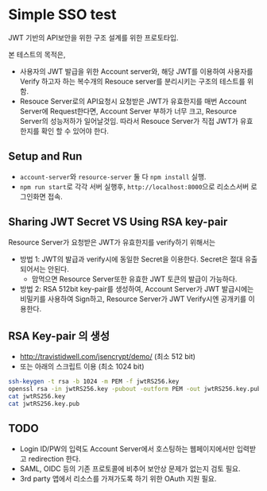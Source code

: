 # Simple SSO test

JWT 기반의 API보안을 위한 구조 설계를 위한 프로토타입.

본 테스트의 목적은,

- 사용자의 JWT 발급을 위한 Account server와, 해당 JWT를 이용하여 사용자를 Verify 하고자 하는 복수개의 Resouce server를 분리시키는 구조의 테스트를 위함.
- Resouce Server로의 API요청시 요청받은 JWT가 유효한지를 매번 Account Server에 Request한다면, Account Server 부하가 너무 크고, Resource Server의 성능저하가 일어날것임. 따라서 Resouce Server가 직접 JWT가 유효한지를 확인 할 수 있어야 한다.

## Setup and Run

- `account-server`와 `resource-server` 둘 다 `npm install` 실행.
- `npm run start`로 각각 서버 실행후, `http://localhost:8000`으로 리소스서버 로그인화면 접속.

## Sharing JWT Secret VS Using RSA key-pair

Resource Server가 요청받은 JWT가 유효한지를 verify하기 위해서는

- 방법 1: JWT의 발급과 verify시에 동일한 Secret을 이용한다. Secret은 절대 유출되어서는 안된다.
  - 맘먹으면 Resource Server또한 유효한 JWT 토큰의 발급이 가능하다.
- 방법 2: RSA 512bit key-pair를 생성하여, Account Server가 JWT 발급시에는 비밀키를 사용하여 Sign하고, Resource Server가 JWT Verify시엔 공개키를 이용한다.

## RSA Key-pair 의 생성

- http://travistidwell.com/jsencrypt/demo/ (최소 512 bit)
- 또는 아래의 스크립트 이용 (최소 1024 bit)

```sh
ssh-keygen -t rsa -b 1024 -m PEM -f jwtRS256.key
openssl rsa -in jwtRS256.key -pubout -outform PEM -out jwtRS256.key.pub
cat jwtRS256.key
cat jwtRS256.key.pub
```

## TODO

- Login ID/PW의 입력도 Account Server에서 호스팅하는 웹페이지에서만 입력받고 redirection 한다.
- SAML, OIDC 등의 기존 프로토콜에 비추어 보안상 문제가 없는지 검토 필요.
- 3rd party 앱에서 리소스를 가져가도록 하기 위한 OAuth 지원 필요.
